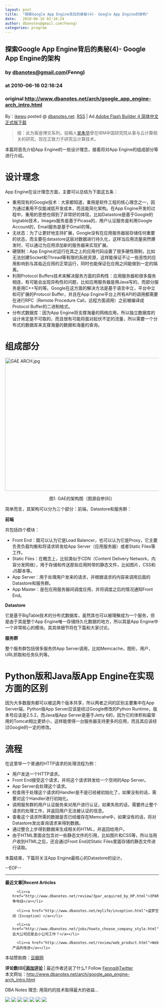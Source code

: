 ```yaml
---
layout: post
title:  "探索Google App Engine背后的奥秘(4)- Google App Engine的架构"
date:   2010-06-16 02:16:24
author: dbanotes@gmail.com(Fenng)
categories: program
---
```


## 探索Google App Engine背后的奥秘(4)- Google App Engine的架构
### by dbanotes@gmail.com(Fenng)
### at 2010-06-16 02:16:24
### original <http://www.dbanotes.net/arch/google_app_engine-arch_intro.html>

<p> By：<a href="http://peopleyun.com/">ikewu</a> posted @ <a href="http://www.dbanotes.net/">dbanotes.net</a>. <a href="http://www.dbanotes.net/index.xml">RSS</a> | Ad.<a href="http://www.infoq.com/cn/vendorcontent/show.action?vcr=1047">Adobe Flash Builder 4 简体中文正式版下载</a>

<blockquote>按：此为客座博文系列。投稿人<a href="http://peopleyun.com/">吴朱华</a>曾在IBM中国研究院从事与云计算相关的研究，现在正致力于研究云计算技术。</blockquote>

<p>本篇将首先介绍App Engine的一些设计理念，接着将对App Engine的组成部分等进行介绍。</p>

<h1><strong>设计理念</strong></h1>

<p>App Engine在设计理念方面，主要可以总结为下面这五条：</p>

<ul>
<li>重用现有的Google技术：大家都知道，重用是软件工程的核心理念之一，因为通过重用不仅能减低开发成本，而且能简化架构。在App Engine开发的过程中，重用的思想也得到了非常好的体现，比如Datastore是基于Google的bigtable技术，Images服务是基于Picasa的，用户认证服务是利用Google Account的，Email服务是基于Gmail的等。 </li>
<li>无状态：为了让更好地支持扩展，Google没有在应用服务器层存储任何重要的状态，而主要在datastore这层对数据进行持久化，这样当应用流量突然爆发时，可以通过为应用添加新的服务器来实现扩展。 </li>
<li>硬限制：App Engine对运行在其之上的应用代码设置了很多硬性限制，比如无法创建Socket和Thread等有限的系统资源，这样能保证不让一些恶性的应用影响到与其临近应用的正常运行，同时也能保证在应用之间能做到一定的隔离。 </li>
<li>利用Protocol Buffers技术来解决服务方面的异构性：应用服务器和很多服务相连，有可能会出现异构性的问题，比如应用服务器是用Java写的，而部分服务是用C++写的等。Google在这方面的解决方法是基于语言中立，平台中立和可扩展的Protocol Buffer，并且在App Engine平台上所有API的调用都需要在进行RPC（Remote Procedure Call，远程方面调用）之前被编译成Protocol Buffer的二进制格式。 </li>
<li>分布式数据库：因为App Engine将支撑海量的网络应用，所以独立数据库的设计肯定是不可取的，而且很有可能将面对起伏不定的流量，所以需要一个分布式的数据库来支撑海量的数据和海量的查询。 </li>
</ul>

<h1><strong>组成部分</strong></h1>

<p><a href="http://www.dbanotes.net/Images/GAE%20ARCH.jpg"><img alt="GAE ARCH.jpg" src="http://www.dbanotes.net/assets_c/2010/06/GAE%20ARCH-thumb-580x434-59.jpg" width="580" height="434"></a> </p>
<p align="center">图1. GAE的架构图（图源自参[6]）</p>

<p>简单而言，其架构可以分为三个部分：前端，Datastore和服务群：</p>

<p><strong>前端</strong></p>

<p>共包括四个模块：</p>

<ul>
<li>Front End：既可以认为它是Load Balancer，也可以认为它是Proxy，它主要负责负载均衡和将请求转发给App Server（应用服务器）或者Static Files等工作。 </li>
<li>Static Files：在概念上，比较类似于CDN（Content Delivery Network，内容分发网络），用于存储和传送那些应用附带的静态文件，比如图片，CSS和JS脚本等。 </li>
<li>App Server：用于处理用户发来的请求，并根据请求的内容来调用后面的Datastore和服务群。 </li>
<li>App Master：是在应用服务器间调度应用，并将调度之后的情况通知Front End。 </li>
</ul>

<p><strong>Datastore</strong></p>

<p>它是基于BigTable技术的分布式数据库，虽然其也可以被理解成为一个服务，但是由于其是整个App Engine唯一存储持久化数据的地方，所以其是App Engine中一个非常核心的模块。其具体细节将在下篇和大家讨论。</p>

<p><strong>服务群</strong></p>

<p>整个服务群包括很多服务供App Server调用，比如Memcache，图形，用户，URL抓取和任务队列等。</p>

<h1>Python版和Java版App Engine在实现方面的区别</h1>

<p>因为大多数服务都可以被这两个版本共享，所以两者之间的区别主要集中在App Server端，Python版App Server应该是经过Google修改的Python Runtime，版本号应该是2.5.2，而Java版App Server是基于Jetty 6的，因为它的体积和最常用的Tomcat相比更娇小，这样能使得一台服务器支持更多的应用，而且其应该经过Google的一定的修改。</p>

<h1>流程</h1>

<p>在这里举一个普通的HTTP请求的处理流程为例：</p>

<ul>
<li>用户发送一个HTTP请求。 </li>
<li>Front End接受这个请求，并将这个请求转发给一个空闲的App Server。 </li>
<li>App Server会处理这个请求。
<li>检查用于处理这个请求的Handler是不是已经被初始化了，如果没有的话，需要对这个Handler进行初始化。 </li>
<li>调用服务群的用户认证服务来对用户进行认证，如果失败的话，需要终止整个请求的处理工作，并返回用户无法被认证的信息。 </li>
<li>查看这个请求所需的数据是否已经缓存在Memcahe中，如果没有的话，将对Datastore发出查询请求来得到数据。 </li>
<li>通过整合上步得到数据来生成相关的HTML，并返回给用户。 </li>
</li>
<li>由于HTML里面会包含对一些静态文件的引用，比如图片和CSS等，所以当用户收到HTML之后，还会通过Front End对Static Files里面存储的静态文件进行读取。 </li>
</ul>

<p>本篇结束，下篇将关注App Engine最核心的Datastore的设计。</p>

<p>--EOF--</p></p>
<hr>
<p><strong>最近文章|Recent Articles</strong></p>
   <ul>
    
      <li><a href="http://www.dbanotes.net/review/3par_acquired_by_HP.html">3PAR 争夺战</a></li>
    
      <li><a href="http://www.dbanotes.net/mylife/inception.html">盗梦空间（Inception）</a></li>
    
      <li><a href="http://www.dbanotes.net/jobs/howto_choose_company_style.html">去大公司还是去小公司工作？</a></li>
    
      <li><a href="http://www.dbanotes.net/review/web_product.html">Web 产品的改进</a></li>
    
   </ul>
<p>本站赞助商：<a href="http://www.douban.com/">豆瓣网</a></p>
<p><strong> 评论数(0)|<a href="http://www.dbanotes.net/arch/google_app_engine-arch_intro.html#comments" title="Comment on: 探索Google App Engine背后的奥秘(4)- Google App Engine的架构">添加评论</a></strong> | 最近作者还说了什么? Follow <a href="http://www.twitter.com/fenng">Fenng@Twitter</a><br>本文网址：<a href="http://www.dbanotes.net/arch/google_app_engine-arch_intro.html">http://www.dbanotes.net/arch/google_app_engine-arch_intro.html</a></p>
<p>DBA Notes 理念: 用简约的技术取得最大的收益...</p>



<div name="ClickComments"></div>

<div>
<a href="http://feeds.feedburner.com/~ff/webarch?a=O4hj4fO5QNM:v8Ld0YzSG4A:yIl2AUoC8zA"><img src="http://feeds.feedburner.com/~ff/webarch?d=yIl2AUoC8zA" border="0"></a> <a href="http://feeds.feedburner.com/~ff/webarch?a=O4hj4fO5QNM:v8Ld0YzSG4A:qj6IDK7rITs"><img src="http://feeds.feedburner.com/~ff/webarch?d=qj6IDK7rITs" border="0"></a> <a href="http://feeds.feedburner.com/~ff/webarch?a=O4hj4fO5QNM:v8Ld0YzSG4A:F7zBnMyn0Lo"><img src="http://feeds.feedburner.com/~ff/webarch?i=O4hj4fO5QNM:v8Ld0YzSG4A:F7zBnMyn0Lo" border="0"></a> <a href="http://feeds.feedburner.com/~ff/webarch?a=O4hj4fO5QNM:v8Ld0YzSG4A:V_sGLiPBpWU"><img src="http://feeds.feedburner.com/~ff/webarch?i=O4hj4fO5QNM:v8Ld0YzSG4A:V_sGLiPBpWU" border="0"></a> <a href="http://feeds.feedburner.com/~ff/webarch?a=O4hj4fO5QNM:v8Ld0YzSG4A:mqyYa2mfVbY"><img src="http://feeds.feedburner.com/~ff/webarch?d=mqyYa2mfVbY" border="0"></a> <a href="http://feeds.feedburner.com/~ff/webarch?a=O4hj4fO5QNM:v8Ld0YzSG4A:I9og5sOYxJI"><img src="http://feeds.feedburner.com/~ff/webarch?d=I9og5sOYxJI" border="0"></a> <a href="http://feeds.feedburner.com/~ff/webarch?a=O4hj4fO5QNM:v8Ld0YzSG4A:bcOpcFrp8Mo"><img src="http://feeds.feedburner.com/~ff/webarch?d=bcOpcFrp8Mo" border="0"></a>
</div>